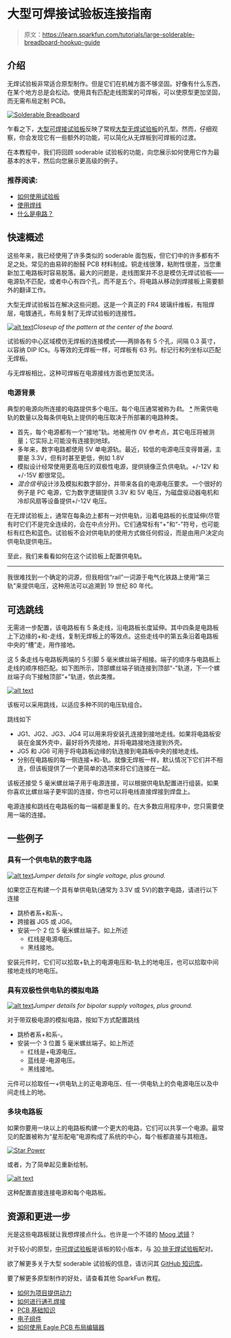 # 大型可焊接试验板连接指南

> 原文：<https://learn.sparkfun.com/tutorials/large-solderable-breadboard-hookup-guide>

## 介绍

无焊试验板非常适合原型制作。但是它们在机械方面不够坚固。好像有什么东西，在某个地方总是会松动。使用具有匹配走线图案的可焊板，可以使原型更加坚固，而无需布局定制 PCB。

[![Solderable Breadboard](img/7414cb33a9ec6d2545d3406358ef5f26.png)](https://cdn.sparkfun.com/assets/e/0/4/b/9/default.jpg)

乍看之下，[大型可焊接试验板](https://www.sparkfun.com/products/12699)反映了常规[大型无焊试验板](https://www.sparkfun.com/products/112)的孔型。然而，仔细观察，你会发现它有一些额外的功能，可以简化从无焊板到可焊板的过渡。

在本教程中，我们将回顾 soderable 试验板的功能，向您展示如何使用它作为最基本的水平，然后向您展示更高级的例子。

### 推荐阅读:

*   [如何使用试验板](https://learn.sparkfun.com/tutorials/how-to-use-a-breadboard)
*   [使用焊线](https://learn.sparkfun.com/tutorials/working-with-wire)
*   [什么是电路？](https://learn.sparkfun.com/tutorials/what-is-a-circuit)

## 快速概述

这些年来，我已经使用了许多类似的 soderable 面包板，但它们中的许多都有不足之处。常见的由易碎的酚醛 PCB 材料制成。铜走线很薄，粘附性很差，当您重新加工电路板时容易脱落。最大的问题是，走线图案并不总是模仿无焊试验板——电源轨不匹配，或者中心有四个孔，而不是五个。将电路从移动到焊接板上需要额外的翻译工作。

大型无焊试验板旨在解决这些问题。这是一个真正的 FR4 玻璃纤维板，有阻焊层，电镀通孔，布局复制了无焊试验板的连接性。

[![alt text](img/c9e55478141769999368f12a88d429ed.png)](https://cdn.sparkfun.com/assets/2/f/0/5/3/Solderable_Breadboard_Hookup_Guide-01.jpg)*Closeup of the pattern at the center of the board.*

试验板的中心区域模仿无焊板的连接模式——两排各有 5 个孔，间隔 0.3 英寸，以容纳 DIP ICs。与等效的无焊板一样，可焊板有 63 列。标记行和列坐标以匹配无焊板。

与无焊板相比，这种可焊板在电源接线方面也更加灵活。

### 电源背景

典型的电源向所连接的电路提供多个电压。每个电压通常被称为*轨*。 [*](#rail) 所需供电轨的数量以及每条供电轨上提供的电压取决于所部署的电路种类。

*   首先，每个电源都有一个“接地”轨。地被用作 0V 参考点，其它电压将被测量；它实际上可能没有连接到地球。
*   多年来，数字电路都使用 5V 单电源轨。最近，较低的电源电压变得普遍，主要是 3.3V，但有时甚至更低，例如 1.8V
*   模拟设计经常使用更高电压的双极性电源，提供镜像正负供电轨。+/-12V 和+/-15V 都很常见。
*   *混合信号*设计涉及模拟和数字部分，并带来各自的电源电压要求。一个很好的例子是 PC 电源，它为数字逻辑提供 3.3V 和 5V 电压，为磁盘驱动器电机和冷却风扇等设备提供+/-12V 电压。

在无焊试验板上，通常在每条边上都有一对供电轨，沿着电路板的长度延伸(尽管有时它们不是完全连续的，会在中点分开)。它们通常标有“+”和“-”符号，也可能标有红色和蓝色。试验板不会对供电轨的使用方式做任何假设，而是由用户决定向供电轨提供电压。

至此，我们来看看如何在这个试验板上配置供电轨。

* * *

我很难找到一个确定的词源，但我相信“rail”一词源于电气化铁路上使用“第三轨”来提供电压，这种用法可以追溯到 19 世纪 80 年代。

## 可选跳线

无需进一步配置，该电路板有 5 条走线，沿电路板长度延伸。其中四条是电路板上下边缘的+和-走线，复制无焊板上的等效点。这些走线中的第五条沿着电路板中央的“槽”走，用作接地。

这 5 条走线与电路板两端的 5 引脚 5 毫米螺丝端子相接。端子的顺序与电路板上走线的顺序相匹配。如下图所示，顶部螺丝端子销连接到顶部“-”轨道，下一个螺丝端子向下接触顶部“+”轨道，依此类推。

[![alt text](img/7414cb33a9ec6d2545d3406358ef5f26.png)](https://cdn.sparkfun.com/assets/e/0/4/b/9/default.jpg)

该板可以采用跳线，以适应多种不同的电压轨组合。

跳线如下

*   JG1、JG2、JG3、JG4 可以用来将安装孔连接到接地走线。如果将电路板安装在金属外壳中，最好将外壳接地，并将电路接地连接到外壳。
*   JG5 和 JG6 可用于将电路板边缘的轨连接到电路板中央的接地走线。
*   分别在电路板的每一侧连接+和-轨。就像无焊板一样，默认情况下它们并不相连，但该板提供了一个更简单的选项来将它们连接在一起。

该板还接受 5 毫米螺丝端子用于电源连接，可以根据供电轨配置进行组装。如果你喜欢比螺丝端子更牢固的连接，你也可以将电线直接焊接到焊盘上。

电源连接和跳线在电路板的每一端都是重复的。在大多数应用程序中，您只需要使用一端的连接。

## 一些例子

### 具有一个供电轨的数字电路

[![alt text](img/2e107db314194a9df29c58bebf29e9bb.png)](https://cdn.sparkfun.com/assets/1/7/b/0/5/Solderable_Breadboard_Hookup_Guide-02.jpg)*Jumper details for single voltage, plus ground.*

如果您正在构建一个具有单供电轨(通常为 3.3V 或 5V)的数字电路，请进行以下连接

*   跳桥者系+和系-。
*   跨接器 JG5 或 JG6。
*   安装一个 2 位 5 毫米螺丝端子。如上所述
    *   红线是电源电压。
    *   黑线接地。

安装元件时，它们可以拾取+轨上的电源电压和-轨上的地电压，也可以拾取中间接地走线的地电压。

### 具有双极性供电轨的模拟电路

[![alt text](img/5064aa6e244e6736cb1ee61511fac8a7.png)](https://cdn.sparkfun.com/assets/b/2/3/b/4/Solderable_Breadboard_Hookup_Guide-03.jpg)*Jumper details for bipolar supply voltages, plus ground.*

对于带双极电源的模拟电路，按如下方式配置跳线

*   跳桥者系+和系-。
*   安装一个 3 位置 5 毫米螺丝端子。如上所述
    *   红线是+电源电压。
    *   蓝线是-电源电压。
    *   黑线接地。

元件可以拾取任一+供电轨上的正电源电压、任一-供电轨上的负电源电压以及中间走线上的地。

### 多块电路板

如果你要用一块以上的电路板构建一个更大的电路，它们可以共享一个电源。最常见的配置被称为“星形配电”电源构成了系统的中心，每个板都直接与其相连。

[![Star Power](img/6da8d23e3f6cb4005f9de5a7d93a4925.png)](https://cdn.sparkfun.com/assets/2/0/4/0/b/star-power1_1.jpg)

或者，为了简单起见重新绘制。

[![alt text](img/c72b170f46d64fd65033c55e1a2a30c9.png)](https://cdn.sparkfun.com/assets/0/3/f/9/5/star-power2.jpg)

这种配置直接连接电源和每个电路板。

## 资源和更进一步

光是这些电路板就让我想焊接点什么。也许是一个不错的 [Moog 滤镜](http://electro-music.com/wiki/pmwiki.php?n=Schematics.MoogTypeFilter)？

对于较小的原型，[中可焊试验板](https://www.sparkfun.com/products/12070)是该板的较小版本，与 [30 排无焊试验板](https://www.sparkfun.com/products/12002)配对。

欲了解更多关于大型 soderable 试验板的信息，请访问其 [GitHub 知识库](https://github.com/sparkfun/Solderable_Breadboard_Large)。

要了解更多原型制作的好处，请查看其他 SparkFun 教程。

*   [如何为项目提供动力](https://learn.sparkfun.com/tutorials/how-to-power-a-project)
*   [如何进行通孔焊接](https://learn.sparkfun.com/tutorials/how-to-solder-through-hole-soldering)
*   [PCB 基础知识](https://learn.sparkfun.com/tutorials/pcb-basics)
*   [电子组件](https://learn.sparkfun.com/tutorials/electronics-assembly)
*   [如何使用 Eagle PCB 布局编辑器](https://learn.sparkfun.com/tutorials/how-to-install-and-setup-eagle)